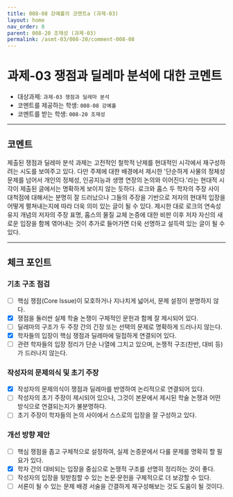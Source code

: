 ```yaml
---
title: 008-08 강예흘의 코멘트a (과제-03) 
layout: home
nav_order: 8
parent: 008-20 조재성 (과제-03)
permalink: /asmt-03/008-20/comment-008-08
---
```


# 과제-03 쟁점과 딜레마 분석에 대한 코멘트

- 대상과제: `과제-03 쟁점과 딜레마 분석`
- 코멘트를 제공하는 학생: `008-08 강예흘` 
- 코멘트를 받는 학생: `008-20 조재성` 

---

## 코멘트

제출된 쟁점과 딜레마 분석 과제는 고전적인 철학적 난제를 현대적인 시각에서 재구성하려는 시도를 보여주고 있다. 다만 주제에 대한 배경에서 제시한 '단순하게 사물의 정체성 문제를 넘어서 개인의 정체성, 인공지능과 생명 연장의 논의와 이어진다.'라는 현대적 시각이 제출된 글에서는 명확하게 보이지 않는 듯하다. 로크와 홉스 두 학자의 주장 사이 대척점에 대해서는 분명히 잘 드러났으나 그들의 주장을 기반으로 저자의 현대적 입장을 어떻게 펼쳐내는지에 따라 더욱 의미 있는 글이 될 수 있다. 제시한 대로 로크의 연속성 유지 개념의 저자의 주장 표명, 홉스의 물질 교체 논증에 대한 비판 이후 저자 자신의 새로운 입장을 함께 엮어내는 것이 추가로 들어가면 더욱 선명하고 설득력 있는 글이 될 수 있다.

---

## 체크 포인트

### **기초 구조 점검**
- [ ] 핵심 쟁점(Core Issue)이 모호하거나 지나치게 넓어서, 문제 설정이 분명하지 않다.
- [x] 쟁점을 둘러싼 실제 학술 논쟁이 구체적인 문헌과 함께 잘 제시되어 있다.
- [ ] 딜레마의 구조가 두 주장 간의 긴장 또는 선택의 문제로 명확하게 드러나지 않는다.
- [x] 학자들의 입장이 핵심 쟁점과 딜레마에 밀접하게 연결되어 있다.
- [ ] 관련 학자들의 입장 정리가 단순 나열에 그치고 있으며, 논쟁적 구조(찬반, 대비 등)가 드러나지 않는다.

### **작성자의 문제의식 및 초기 주장**
- [x] 작성자의 문제의식이 쟁점과 딜레마를 반영하여 논리적으로 연결되어 있다.
- [ ] 작성자의 초기 주장이 제시되어 있으나, 그것이 본문에서 제시된 학술 논쟁과 어떤 방식으로 연결되는지가 불분명하다.
- [ ] 초기 주장이 학자들의 논의 사이에서 스스로의 입장을 잘 구성하고 있다.

### **개선 방향 제안**
- [ ] 핵심 쟁점을 좁고 구체적으로 설정하여, 실제 논증문에서 다룰 문제를 명확히 할 필요가 있다.
- [x] 학자 간의 대비되는 입장을 중심으로 논쟁적 구조를 선명히 정리하는 것이 좋다.
- [ ] 작성자의 입장을 뒷받침할 수 있는 논문·문헌을 구체적으로 더 보강할 수 있다.
- [ ] 서론이 될 수 있는 문제 배경 서술을 간결하게 재구성해보는 것도 도움이 될 것이다.

